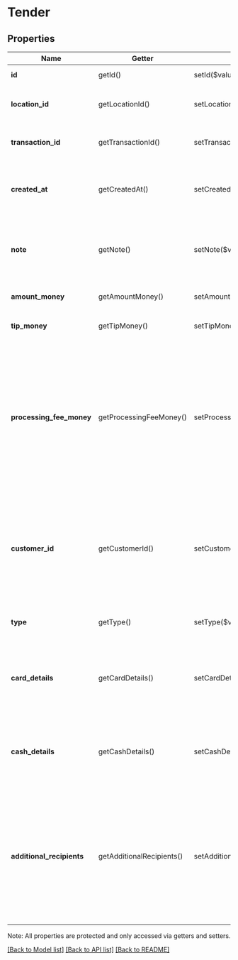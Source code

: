 # Tender

## Properties
Name | Getter | Setter | Type | Description | Notes
------------ | ------------- | ------------- | ------------- | ------------- | -------------
**id** | getId() | setId($value) | **string** | The tender&#39;s unique ID. | [optional] 
**location_id** | getLocationId() | setLocationId($value) | **string** | The ID of the transaction&#39;s associated location. | [optional] 
**transaction_id** | getTransactionId() | setTransactionId($value) | **string** | The ID of the tender&#39;s associated transaction. | [optional] 
**created_at** | getCreatedAt() | setCreatedAt($value) | **string** | The time when the tender was created, in RFC 3339 format. | [optional] 
**note** | getNote() | setNote($value) | **string** | An optional note associated with the tender at the time of payment. | [optional] 
**amount_money** | getAmountMoney() | setAmountMoney($value) | [**\SquareConnect\Model\Money**](Money.md) | The amount of the tender. | [optional] 
**tip_money** | getTipMoney() | setTipMoney($value) | [**\SquareConnect\Model\Money**](Money.md) | The tip&#39;s amount of the tender. | [optional] 
**processing_fee_money** | getProcessingFeeMoney() | setProcessingFeeMoney($value) | [**\SquareConnect\Model\Money**](Money.md) | The amount of any Square processing fees applied to the tender.  This field is not immediately populated when a new transaction is created. It is usually available after about ten seconds. | [optional] 
**customer_id** | getCustomerId() | setCustomerId($value) | **string** | If the tender is associated with a customer or represents a customer&#39;s card on file, this is the ID of the associated customer. | [optional] 
**type** | getType() | setType($value) | **string** | The type of tender, such as &#x60;CARD&#x60; or &#x60;CASH&#x60;. | 
**card_details** | getCardDetails() | setCardDetails($value) | [**\SquareConnect\Model\TenderCardDetails**](TenderCardDetails.md) | The details of the card tender.  This value is present only if the value of &#x60;type&#x60; is &#x60;CARD&#x60;. | [optional] 
**cash_details** | getCashDetails() | setCashDetails($value) | [**\SquareConnect\Model\TenderCashDetails**](TenderCashDetails.md) | The details of the cash tender.  This value is present only if the value of &#x60;type&#x60; is &#x60;CASH&#x60;. | [optional] 
**additional_recipients** | getAdditionalRecipients() | setAdditionalRecipients($value) | [**\SquareConnect\Model\AdditionalRecipient[]**](AdditionalRecipient.md) | Additional recipients (other than the merchant) receiving a portion of this tender. For example, fees assessed on the purchase by a third party integration. | [optional] 

Note: All properties are protected and only accessed via getters and setters.

[[Back to Model list]](../../README.md#documentation-for-models) [[Back to API list]](../../README.md#documentation-for-api-endpoints) [[Back to README]](../../README.md)

